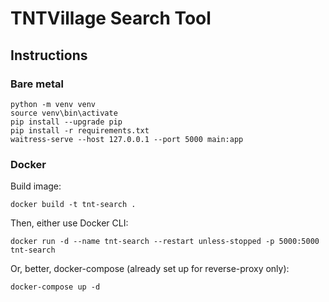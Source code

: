 # TNTVillage Search Tool

## Instructions

### Bare metal
```
python -m venv venv
source venv\bin\activate
pip install --upgrade pip
pip install -r requirements.txt
waitress-serve --host 127.0.0.1 --port 5000 main:app
```

### Docker
Build image:
```
docker build -t tnt-search .
```

Then, either use Docker CLI:
```
docker run -d --name tnt-search --restart unless-stopped -p 5000:5000 tnt-search
```

Or, better, docker-compose (already set up for reverse-proxy only):
```
docker-compose up -d
```

